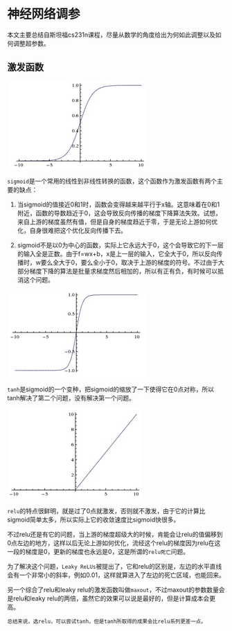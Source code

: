 # 神经网络调参

本文主要总结自斯坦福cs231n课程，尽量从数学的角度给出为何如此调整以及如何调整超参数。

## 激发函数

![sigmoid](sigmoid.jpeg)

`sigmoid`是一个常用的线性到非线性转换的函数，这个函数作为激发函数有两个主要的缺点：

1. 当sigmoid的值接近0和1时，函数会变得越来越平行于x轴。这意味着在0和1附近，函数的导数趋近于0，这会导致反向传播的梯度下降算法失效。试想，来自上游的梯度虽然有值，但是自身的梯度趋近于零，于是无论上游如何优化，自身很难把这个优化反向传播下去。

2. sigmoid不是以0为中心的函数，实际上它永远大于0，这个会导致它的下一层的输入全是正数。由于f=wx+b，x是上一层的输入，它全大于0，所以反向传播时，w要么全大于0，要么全小于0，取决于上游的梯度的符号。不过由于大部分梯度下降的算法是批量求梯度然后相加的，所以有正有负，有时候可以抵消这个问题。

![tanh](tanh.jpeg)

`tanh`是sigmoid的一个变种，把sigmoid的缩放了一下使得它在0点对称，所以tanh解决了第二个问题，没有解决第一个问题。

![relu](relu.jpeg)

`relu`的特点很鲜明，就是过了0点就激发，否则就不激发，由于它的计算比sigmoid简单太多，所以实际上它的收敛速度比sigmoid快很多。

不过relu还是有它的问题，当上游的梯度超级大的时候，肯能会让relu的值偏移到0点左边的地方，这样以后无论上游如何优化，流经这个relu的梯度因为relu在这一段的梯度是0，更新的梯度也永远是0，这是所谓的`relu死亡`问题。

为了解决这个问题，`Leaky ReLUs`被提出了，它和relu的区别是，左边的水平直线会有一个非常小的斜率，例如0.01，这样就算进入了左边的死亡区域，也能回来。

另一个综合了relu和leaky relu的激发函数叫做`maxout`，不过maxout的参数数量会是relu和leaky relu的两倍，虽然它的效果可以说是最好的，但是计算成本会更高。

```
总结来说，选relu，可以尝试tanh，但是tanh所取得的成果会比relu系列更差一点。
```

